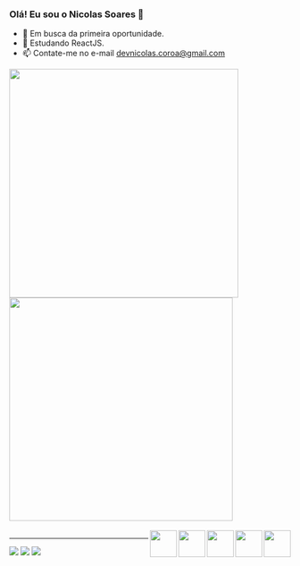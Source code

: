 ### Olá! Eu sou o Nicolas Soares 👋

- 🔭 Em busca da primeira oportunidade.
- 🌱 Estudando ReactJS.
- 📫 Contate-me no e-mail devnicolas.coroa@gmail.com

 <div width="950em">
  <a src="http://github.com/d3vnicolas">
  <img width="410em" src="https://github-readme-stats.vercel.app/api?username=d3vnicolas&show_icons=true&theme=dark&include_all_commits=true&count_private=true"/>
  <img width="400em" src="https://github-readme-stats.vercel.app/api/top-langs/?username=d3vnicolas&layout=compact&langs_count=7&theme=dark"/>
</div>
  <div><br>
    <img align="right" width="48px" height="48px" src="https://img.icons8.com/color/48/000000/javascript--v1.png"/>
    <img align="right" width="48px" height="48px" src="https://img.icons8.com/color/48/000000/sass.png"/>
    <img align="right" width="48px" height="48px" src="https://img.icons8.com/ultraviolet/40/000000/react--v2.png"/>
    <img align="right" width="48px" height="48px" src="https://img.icons8.com/color/48/000000/html-5--v1.png"/>
    <img align="right" width="48px" height="48px" src="https://img.icons8.com/color/48/000000/css3.png"/>
</div>
  <hr>
<div>
    <a align="center" href="https://www.facebook.com/nicolas.soares.35"><img src="https://img.shields.io/badge/Facebook-1877F2?style=for-the-badge&logo=facebook&logoColor=white"></a>
    <a href="https://www.instagram.com/_nicsoares/"><img src="https://img.shields.io/badge/Instagram-E4405F?style=for-the-badge&logo=instagram&logoColor=white"></a>
    <a href="mailto:devnicolas.coroa@gmail.com"><img src="https://img.shields.io/badge/Gmail-D14836?style=for-the-badge&logo=gmail&logoColor=white"></a>
</div>
